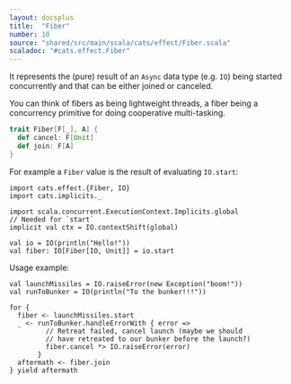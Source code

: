 ```yaml
---
layout: docsplus
title:  "Fiber"
number: 10
source: "shared/src/main/scala/cats/effect/Fiber.scala"
scaladoc: "#cats.effect.Fiber"
---
```


It represents the (pure) result of an `Async` data type (e.g. `IO`) being started concurrently and that can be either joined or canceled.

You can think of fibers as being lightweight threads, a fiber being a concurrency primitive for doing cooperative multi-tasking.

```scala
trait Fiber[F[_], A] {
  def cancel: F[Unit]
  def join: F[A]
}
```

For example a `Fiber` value is the result of evaluating `IO.start`:

```tut:silent
import cats.effect.{Fiber, IO}
import cats.implicits._

import scala.concurrent.ExecutionContext.Implicits.global
// Needed for `start`
implicit val ctx = IO.contextShift(global)

val io = IO(println("Hello!"))
val fiber: IO[Fiber[IO, Unit]] = io.start
```

Usage example:

```tut:silent
val launchMissiles = IO.raiseError(new Exception("boom!"))
val runToBunker = IO(println("To the bunker!!!"))

for {
  fiber <- launchMissiles.start
  _ <- runToBunker.handleErrorWith { error =>
         // Retreat failed, cancel launch (maybe we should
         // have retreated to our bunker before the launch?)
         fiber.cancel *> IO.raiseError(error)
       }
  aftermath <- fiber.join
} yield aftermath
```
